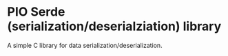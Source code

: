 # PIO Serde (serialization/deserialziation) library
A simple C library for data serialization/deserialization.
